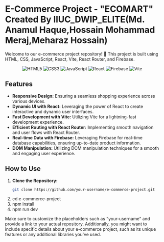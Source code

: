 # E-Commerce Project - "ECOMART"  Created By IIUC_DWIP_ELITE(Md. Anamul Haque,Hossain Mohammad Meraj,Meharaz Hossain)

Welcome to our e-commerce project repository! 🚀 This project is built using HTML, CSS, JavaScript, React, Vite, React Router, and Firebase.
<div align="center">
  <img src="https://img.icons8.com/color/48/000000/html-5.png" alt="HTML5" title="HTML5"/>
  <img src="https://img.icons8.com/color/48/000000/css3.png" alt="CSS3" title="CSS3"/>
  <img src="https://img.icons8.com/color/48/000000/javascript.png" alt="JavaScript" title="JavaScript"/>
  <img src="https://img.icons8.com/office/48/000000/react.png" alt="React" title="React"/>
  <img src="https://img.icons8.com/color/48/000000/firebase.png" alt="Firebase" title="Firebase"/>
  <img src="https://img.icons8.com/color/48/000000/vite.png" alt="Vite" title="Vite"/>
</div>

## Features

- **Responsive Design:** Ensuring a seamless shopping experience across various devices.
- **Dynamic UI with React:** Leveraging the power of React to create interactive and dynamic user interfaces.
- **Fast Development with Vite:** Utilizing Vite for a lightning-fast development experience.
- **Efficient Routing with React Router:** Implementing smooth navigation and user flows with React Router.
- **Real-time Data with Firebase:** Leveraging Firebase for real-time database capabilities, ensuring up-to-date product information.
- **DOM Manipulation:** Utilizing DOM manipulation techniques for a smooth and engaging user experience.

## How to Use
1. **Clone the Repository:**
   ```bash
   git clone https://github.com/your-username/e-commerce-project.git
2. cd e-commerce-project
3. npm install
4. npm run dev

Make sure to customize the placeholders such as "your-username" and provide a link to your actual repository. Additionally, you might want to include specific details about your e-commerce project, such as its unique features or any additional libraries you've used.
